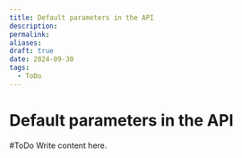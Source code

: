 ```yaml
---
title: Default parameters in the API
description: 
permalink: 
aliases: 
draft: true
date: 2024-09-30
tags:
  - ToDo
---
```

# Default parameters in the API

#ToDo Write content here.



